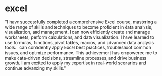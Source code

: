 # excel
"I have successfully completed a comprehensive Excel course, mastering a wide range of skills and techniques to become proficient in data analysis, visualization, and management. I can now efficiently create and manage worksheets, perform calculations, and data visualization. I have learned to use formulas, functions, pivot tables, macros, and advanced data analysis tools. I can confidently apply Excel best practices, troubleshoot common issues, and optimize performance. This achievement has empowered me to make data-driven decisions, streamline processes, and drive business growth. I am excited to apply my expertise in real-world scenarios and continue advancing my skills."
